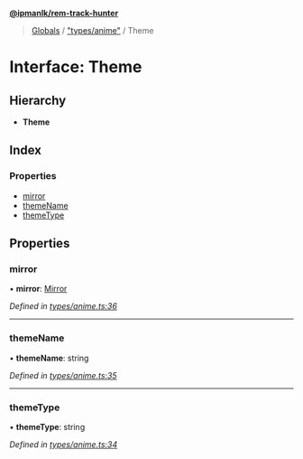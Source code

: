 **[@ipmanlk/rem-track-hunter](../README.md)**

> [Globals](../globals.md) / ["types/anime"](../modules/_types_anime_.md) / Theme

# Interface: Theme

## Hierarchy

* **Theme**

## Index

### Properties

* [mirror](_types_anime_.theme.md#mirror)
* [themeName](_types_anime_.theme.md#themename)
* [themeType](_types_anime_.theme.md#themetype)

## Properties

### mirror

•  **mirror**: [Mirror](_types_anime_.mirror.md)

*Defined in [types/anime.ts:36](https://github.com/ipmanlk/rem-track-hunter/blob/1b078d0/lib/types/anime.ts#L36)*

___

### themeName

•  **themeName**: string

*Defined in [types/anime.ts:35](https://github.com/ipmanlk/rem-track-hunter/blob/1b078d0/lib/types/anime.ts#L35)*

___

### themeType

•  **themeType**: string

*Defined in [types/anime.ts:34](https://github.com/ipmanlk/rem-track-hunter/blob/1b078d0/lib/types/anime.ts#L34)*
